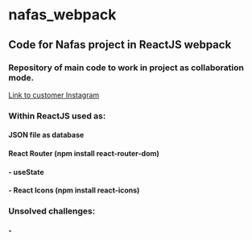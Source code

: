 # nafas_webpack
## Code for Nafas project in ReactJS webpack

### Repository of main code to work in project as collaboration mode.
[Link to customer Instagram](https://www.instagram.com/nafas.muenchen/)

### Within ReactJS used as:
#### JSON file as database
#### React Router (npm install react-router-dom)
#### - useState
#### - React Icons (npm install react-icons)



### Unsolved challenges:
#### - 

